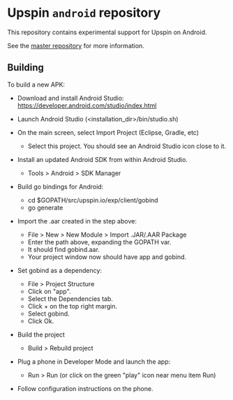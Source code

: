 # Upspin `android` repository

This repository contains experimental support for Upspin on Android.

See the [master repository](https://github.com/upspin/upspin#readme) for more information.

## Building

To build a new APK:

- Download and install Android Studio:
https://developer.android.com/studio/index.html

- Launch Android Studio (<installation_dir>/bin/studio.sh)

- On the main screen, select Import Project (Eclipse, Gradle, etc)
  - Select this project. You should see an Android Studio icon close to it.

- Install an updated Android SDK from within Android Studio.
  - Tools > Android > SDK Manager

- Build go bindings for Android:
  - cd $GOPATH/src/upspin.io/exp/client/gobind
  - go generate

- Import the .aar created in the step above:
  - File > New > New Module > Import .JAR/.AAR Package
  - Enter the path above, expanding the GOPATH var.
  - It should find gobind.aar.
  - Your project window now should have app and gobind.

- Set gobind as a dependency:
  - File > Project Structure
  - Click on "app".
  - Select the Dependencies tab.
  - Click + on the top right margin.
  - Select gobind.
  - Click Ok.

- Build the project
  - Build > Rebuild project

- Plug a phone in Developer Mode and launch the app:
  - Run > Run (or click on the green "play" icon near menu item Run)

- Follow configuration instructions on the phone.
